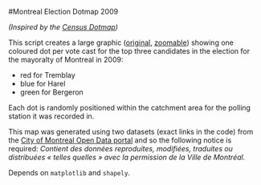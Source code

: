#Montreal Election Dotmap 2009

*(Inspired by the [Census Dotmap](http://bmander.com/dotmap/index.html))*

This script creates a large graphic ([original](http://nicolaskruchten.github.io/mtlelectiondotmap2009/mtlelectiondotmap2009.png), [zoomable](http://zoom.it/Ghss)) showing one coloured dot per vote cast for the top three candidates in the election for the mayoralty of Montreal in 2009: 

* red for Tremblay
* blue for Harel
* green for Bergeron

Each dot is randomly positioned within the catchment area for the polling station it was recorded in.

This map was generated using two datasets (exact links in the code) from the [City of Montreal Open Data portal](http://donnees.ville.montreal.qc.ca/group/election-referendum) and so the following notice is required: *Contient des données reproduites, modifiées, traduites ou distribuées « telles quelles » avec la permission de la Ville de Montréal.*

Depends on `matplotlib` and `shapely`.
